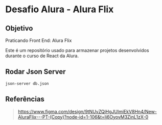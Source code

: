 
# Desafio Alura - Alura Flix

## Objetivo

Praticando Front End: Alura Flix

Este é um repositório usado para armazenar projetos desenvolvidos durante o curso de React da Alura.

## Rodar Json Server

```
json-server db.json
```

## Referências

> <https://www.figma.com/design/9tNUvZQjHgJUlmiEkV8Hn4/New-AluraFlix---PT-(Copy)?node-id=1-106&t=lj6OyovM3ZinL1zX-0>
